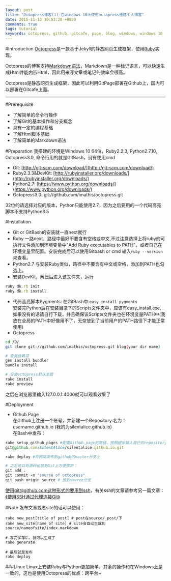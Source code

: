 ```yaml
---
layout: post
title: "Octopress博客(1)-在windows 10上使用octopress搭建个人博客"
date: 2015-11-13 19:53:20 +0800
comments: true
tags: tutorial
keywords: octopress, github, gitcafe, page, blog, windows, windows 10
---
```

#Introduction
[Octopress](http://octopress.org/)是一款基于Jekyll的静态网页生成框架，使用[Ruby](https://www.ruby-lang.org/en/)实现。

Octopress的博客支持[Markdown语法](http://daringfireball.net/projects/markdown/syntax)，Markdown是一种标记语言，可以快速生成Html并能内嵌Html，因此用来写文章或笔记的效率会很高。

Octopress是静态网页生成框架，因此可以利用GitPage部署在Github上，国内可以部署在Gitcafe上面。
<!-- more -->
---
#Prerequisite
* 了解简单的命令行操作
* 了解Git的基本操作和分支概念
* 具有一定的编程基础
* 了解Html脚本基础
* 了解简单的Markdown语法

#Preparation
我搭建的环境是Windows 10 64位，Ruby2.2.3, Python2.7.10, Octopress3.0, 命令行用的就是GitBash，没有使用cmd

* Git: [http://git-scm.com/download/](http://git-scm.com/download/)
* Ruby2.3.3&DevKit: [http://rubyinstaller.org/downloads/](http://rubyinstaller.org/downloads/)
* Python2.7: [https://www.python.org/downloads/](https://www.python.org/downloads/)
* Octopress3.0: git://github.com/imathis/octopress.git

32位的请选择对应的版本，Python只能使用2.7，因为之后要用的一个代码高亮脚本不支持Python3.5

#Installation
* Git or GitBash的安装就一直next就行
* Ruby 一路next，路径中最好不要含有空格或中文,不过注意选择上将ruby的可执行文件添加到环境变量中"Add Ruby executables to PATH"。或者自己在环境变量里配置。安装完成后可以使用Gitbash or cmd 输入`ruby --version`来查看。
* Python2.7 与安装Ruby类似，路径中不要含有中文或空格，添加到PATH也勾选上。
* 安装DevKit，解压后进入该文件夹，运行
```ruby
ruby dk.rb init
ruby dk.rb install
```
* 代码高亮脚本Pygments: 在GitBash中:`easy_install pygments`<br>
	安装完Python后在安装目录下的Scripts文件夹中，应该有easy_install.exe, 如果没有的话请自行下载，并且确保该Scripts文件夹也在环境变量PATH中(我放在全局的PATH中好像用不了，无奈放到了当前用户的PATH路径下才能正常使用)
* Octopress
```sh
cd /D/
git clone git://github.com/imathis/octopress.git blog(your dir name)

# 安装依赖项
gem install bundler
bundle install

# 安装octopress默认主题
rake install
rake preview
```

之后在浏览器里输入127.0.0.1:4000就可以观看效果了

#Deployment
* Github Page<br>
在Github上注册一个账号，并新建一个Repository:名为：username.github.io (我的为silentalice.github.io)
<br>在Bash中发布：
```ruby
rake setup_github_pages #配置Github_page的路径，按照提示输入自己的repository地址
git@github.com:SilentAlice/silentalice.github.io.git

rake deploy #将网站发布到github的master分支上

# 之后可以将源码也放到Git上方便维护：
git add .
git commit -m "source of octopress"
git push origin source # 放到source分支
```
使用git@github.com这种形式的要用到ssh，有关ssh的文章请参考另一篇文章：[《使用SSH通过代理连接Git》](http://silentming.net/blog/2015/11/14/git-ssh-proxy/)

#Note
发布文章或者site的话可以使用：

```
rake new_post[title of post] # post在source/_post/下
rake new_site[name of site] # site会自动生成到source/nameofsite/index.markdown

# 写完保存后，就可以生成了
rake generate

# 最后就是发布
rake deploy
```

###Linux
Linux上安装Ruby与Python更加简单，其余的操作和在Windows上是一致的，这也是使用Octopress的优点：跨平台~

